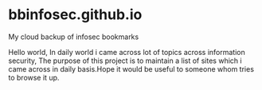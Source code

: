 # bbinfosec.github.io
My cloud backup of infosec bookmarks


Hello world,
    In daily world i came across lot of topics across information security, The purpose of this project is to maintain a list of sites which i came across in daily basis.Hope it would be useful to someone whom tries to browse it up.
